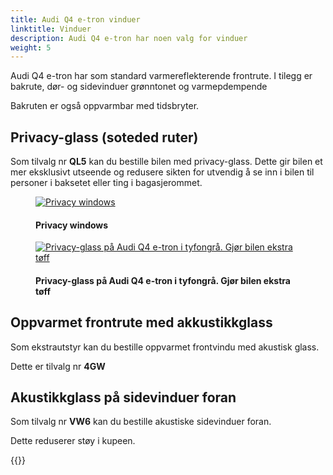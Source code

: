 ```yaml
---
title: Audi Q4 e-tron vinduer
linktitle: Vinduer
description: Audi Q4 e-tron har noen valg for vinduer
weight: 5
---
```

<!-- markdownlint-disable MD033 -->
Audi Q4 e-tron har som standard varmereflekterende frontrute. I tilegg er bakrute, dør- og sidevinduer grønntonet og varmepdempende

Bakruten er også oppvarmbar med tidsbryter.

## Privacy-glass (soteded ruter)

Som tilvalg nr **QL5** kan du bestille bilen med privacy-glass. Dette gir bilen et mer eksklusivt utseende
og redusere sikten for utvendig å se inn i bilen til personer i baksetet eller ting
i bagasjerommet.


<figure>
    <a href="https://media.electrichasgoneaudi.net/multimedia/models/q4-e-tron/exterior/windows/privacywindows.jpg">
        <img src="https://media.electrichasgoneaudi.net/multimedia/models/q4-e-tron/exterior/windows/privacywindowss.jpg"
        alt="Privacy windows" title="Privacy windows">
    </a>
    <figcaption><h4>Privacy windows</h4></figcaption>
</figure>

<figure>
    <a href="https://media.electrichasgoneaudi.net/multimedia/models/q4-e-tron/exterior/windows/paint_typhoongrey_2.jpg">
        <img src="https://media.electrichasgoneaudi.net/multimedia/models/q4-e-tron/exterior/windows/paint_typhoongrey_2s.jpg"
        alt="Privacy-glass på Audi Q4 e-tron i tyfongrå. Gjør bilen ekstra tøff" title="Privacy-glass på Audi Q4 e-tron i tyfongrå. Gjør bilen ekstra tøff">
    </a>
    <figcaption><h4>Privacy-glass på Audi Q4 e-tron i tyfongrå. Gjør bilen ekstra tøff</h4></figcaption>
</figure>

## Oppvarmet frontrute med akkustikkglass

Som ekstrautstyr kan du bestille oppvarmet frontvindu med akustisk glass.

Dette er tilvalg nr **4GW**

## Akustikkglass på sidevinduer foran

Som tilvalg nr **VW6** kan du bestille akustiske sidevinduer foran.

Dette reduserer støy i kupeen.

{{<children description="true" />}}
